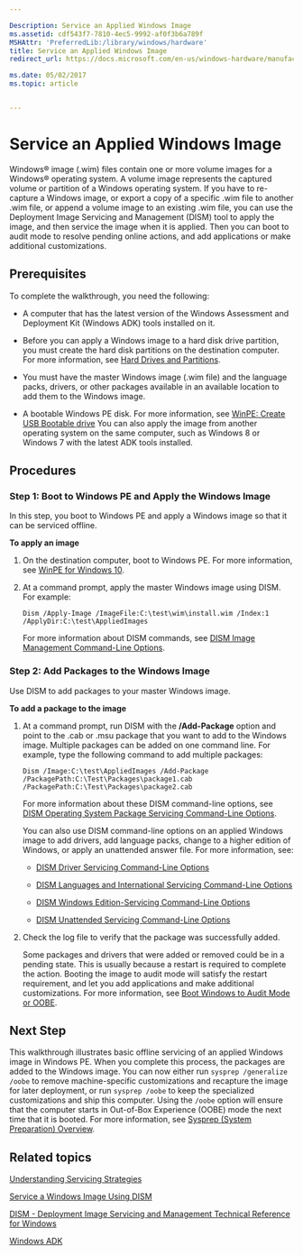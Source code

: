```yaml
---

Description: Service an Applied Windows Image
ms.assetid: cdf543f7-7810-4ec5-9992-af0f3b6a789f
MSHAttr: 'PreferredLib:/library/windows/hardware'
title: Service an Applied Windows Image
redirect_url: https://docs.microsoft.com/en-us/windows-hardware/manufacture/desktop/mount-and-modify-a-windows-image-using-dism

ms.date: 05/02/2017
ms.topic: article


---
```


# Service an Applied Windows Image


Windows® image (.wim) files contain one or more volume images for a Windows® operating system. A volume image represents the captured volume or partition of a Windows operating system. If you have to re-capture a Windows image, or export a copy of a specific .wim file to another .wim file, or append a volume image to an existing .wim file, you can use the Deployment Image Servicing and Management (DISM) tool to apply the image, and then service the image when it is applied. Then you can boot to audit mode to resolve pending online actions, and add applications or make additional customizations.

## <span id="Prerequisites"></span><span id="prerequisites"></span><span id="PREREQUISITES"></span>Prerequisites


To complete the walkthrough, you need the following:

-   A computer that has the latest version of the Windows Assessment and Deployment Kit (Windows ADK) tools installed on it.

-   Before you can apply a Windows image to a hard disk drive partition, you must create the hard disk partitions on the destination computer. For more information, see [Hard Drives and Partitions](hard-drives-and-partitions.md).

-   You must have the master Windows image (.wim file) and the language packs, drivers, or other packages available in an available location to add them to the Windows image.

-   A bootable Windows PE disk. For more information, see [WinPE: Create USB Bootable drive](winpe-create-usb-bootable-drive.md) You can also apply the image from another operating system on the same computer, such as Windows 8 or Windows 7 with the latest ADK tools installed.

## <span id="Procedures"></span><span id="procedures"></span><span id="PROCEDURES"></span>Procedures


### <span id="Step_1__Boot_to_Windows_PE_and_Apply_the_Windows_Image"></span><span id="step_1__boot_to_windows_pe_and_apply_the_windows_image"></span><span id="STEP_1__BOOT_TO_WINDOWS_PE_AND_APPLY_THE_WINDOWS_IMAGE"></span>Step 1: Boot to Windows PE and Apply the Windows Image

In this step, you boot to Windows PE and apply a Windows image so that it can be serviced offline.

**To apply an image**

1.  On the destination computer, boot to Windows PE. For more information, see [WinPE for Windows 10](winpe-intro.md).

2.  At a command prompt, apply the master Windows image using DISM. For example:

    ```
    Dism /Apply-Image /ImageFile:C:\test\wim\install.wim /Index:1 /ApplyDir:C:\test\AppliedImages
    ```

    For more information about DISM commands, see [DISM Image Management Command-Line Options](dism-image-management-command-line-options-s14.md).

### <span id="Step_2__Add_Packages_to_the_Windows_Image"></span><span id="step_2__add_packages_to_the_windows_image"></span><span id="STEP_2__ADD_PACKAGES_TO_THE_WINDOWS_IMAGE"></span>Step 2: Add Packages to the Windows Image

Use DISM to add packages to your master Windows image.

**To add a package to the image**

1.  At a command prompt, run DISM with the **/Add-Package** option and point to the .cab or .msu package that you want to add to the Windows image. Multiple packages can be added on one command line. For example, type the following command to add multiple packages:

    ```
    Dism /Image:C:\test\AppliedImages /Add-Package /PackagePath:C:\Test\Packages\package1.cab /PackagePath:C:\Test\Packages\package2.cab 
    ```

    For more information about these DISM command-line options, see [DISM Operating System Package Servicing Command-Line Options](dism-operating-system-package-servicing-command-line-options.md).

    You can also use DISM command-line options on an applied Windows image to add drivers, add language packs, change to a higher edition of Windows, or apply an unattended answer file. For more information, see:

    -   [DISM Driver Servicing Command-Line Options](dism-driver-servicing-command-line-options-s14.md)

    -   [DISM Languages and International Servicing Command-Line Options](dism-languages-and-international-servicing-command-line-options.md)

    -   [DISM Windows Edition-Servicing Command-Line Options](dism-windows-edition-servicing-command-line-options.md)

    -   [DISM Unattended Servicing Command-Line Options](dism-unattended-servicing-command-line-options.md)

2.  Check the log file to verify that the package was successfully added.

    Some packages and drivers that were added or removed could be in a pending state. This is usually because a restart is required to complete the action. Booting the image to audit mode will satisfy the restart requirement, and let you add applications and make additional customizations. For more information, see [Boot Windows to Audit Mode or OOBE](boot-windows-to-audit-mode-or-oobe.md).

## <span id="Next_Step"></span><span id="next_step"></span><span id="NEXT_STEP"></span>Next Step


This walkthrough illustrates basic offline servicing of an applied Windows image in Windows PE. When you complete this process, the packages are added to the Windows image. You can now either run `sysprep /generalize /oobe` to remove machine-specific customizations and recapture the image for later deployment, or run `sysprep /oobe` to keep the specialized customizations and ship this computer. Using the `/oobe` option will ensure that the computer starts in Out-of-Box Experience (OOBE) mode the next time that it is booted. For more information, see [Sysprep (System Preparation) Overview](sysprep--system-preparation--overview.md).

## <span id="related_topics"></span>Related topics


[Understanding Servicing Strategies](understanding-servicing-strategies.md)

[Service a Windows Image Using DISM](service-a-windows-image-using-dism.md)

[DISM - Deployment Image Servicing and Management Technical Reference for Windows](dism---deployment-image-servicing-and-management-technical-reference-for-windows.md)

[Windows ADK](http://go.microsoft.com/fwlink/p/?linkid=526803)

 

 






